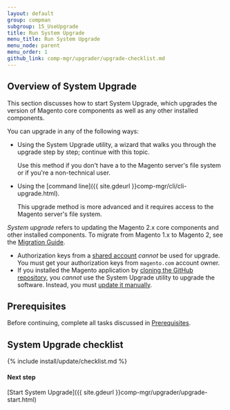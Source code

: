```yaml
---
layout: default 
group: compman
subgroup: 15_UseUpgrade
title: Run System Upgrade
menu_title: Run System Upgrade
menu_node: parent
menu_order: 1
github_link: comp-mgr/upgrader/upgrade-checklist.md
---
```


<h2 id="compman-overview">Overview of System Upgrade</h2>
This section discusses how to start System Upgrade, which upgrades the version of Magento core components as well as any other installed components.

You can upgrade in any of the following ways:

*	Using the System Upgrade utility, a wizard that walks you through the upgrade step by step; continue with this topic.

	Use this method if you don't have a to the Magento server's file system or if you're a non-technical user.
*	Using the [command line]({{ site.gdeurl }}comp-mgr/cli/cli-upgrade.html).

	This upgrade method is more advanced and it requires access to the Magento server's file system.	

<div class="bs-callout bs-callout-info" id="info">
	<p><em>System upgrade</em> refers to updating the Magento 2.x core components and other installed components. To migrate from Magento 1.x to Magento 2, see the <a href="{{ site.gdeurl }}migration/bk-migration-guide.html">Migration Guide</a>.</p>
</div>

<div class="bs-callout bs-callout-warning">
    <ul><li>Authorization keys from a <a href="http://docs.magento.com/m2/ce/user_guide/magento/magento-account-share.html" target="_blank">shared account</a> <em>cannot</em> be used for upgrade. You must get your authorization keys from <code>magento.com</code> account owner.</li>
    	<li>If you installed the Magento application by <a href="{{ site.gdeurl }}install-gde/prereq/dev_install.html">cloning the GitHub repository</a>, you <em>cannot</em> use the System Upgrade utility to upgrade the software. Instead, you must <a href="{{ site.gdeurl }}install-gde/install/cli/dev_options.html">update it manually</a>.</li></ul>
</div>

<h2 id="compman-prereq">Prerequisites</h2>
Before continuing, complete all tasks discussed in <a href="{{ site.gdeurl }}comp-mgr/prereq/prereq_compman.html">Prerequisites</a>.

## System Upgrade checklist
{% include install/update/checklist.md %}

#### Next step
[Start System Upgrade]({{ site.gdeurl }}comp-mgr/upgrader/upgrade-start.html)